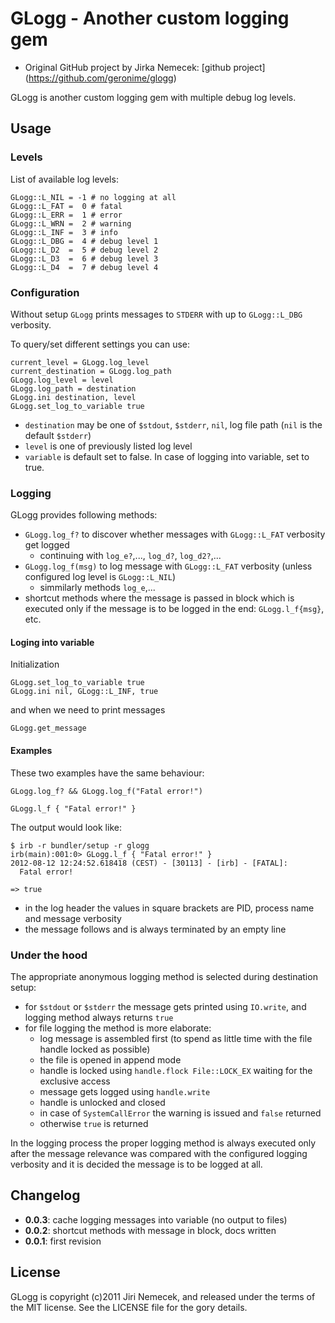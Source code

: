 # GLogg - Another custom logging gem

+ Original GitHub project by Jirka Nemecek: [github project] (https://github.com/geronime/glogg)

GLogg is another custom logging gem with multiple debug log levels.

## Usage

### Levels

List of available log levels:

    GLogg::L_NIL = -1 # no logging at all
    GLogg::L_FAT =  0 # fatal
    GLogg::L_ERR =  1 # error
    GLogg::L_WRN =  2 # warning
    GLogg::L_INF =  3 # info
    GLogg::L_DBG =  4 # debug level 1
    GLogg::L_D2  =  5 # debug level 2
    GLogg::L_D3  =  6 # debug level 3
    GLogg::L_D4  =  7 # debug level 4

### Configuration

Without setup `GLogg` prints messages to `STDERR` with up to `GLogg::L_DBG`
verbosity.

To query/set different settings you can use:

    current_level = GLogg.log_level
    current_destination = GLogg.log_path
    GLogg.log_level = level
    GLogg.log_path = destination
    GLogg.ini destination, level
    GLogg.set_log_to_variable true

* `destination` may be one of `$stdout`, `$stderr`, `nil`, log file path
  (`nil` is the default `$stderr`)
* `level` is one of previously listed log level
* `variable` is default set to false. In case of logging into variable, set to true.

### Logging

GLogg provides following methods:

* `GLogg.log_f?` to discover whether messages with `GLogg::L_FAT` verbosity
get logged
  * continuing with `log_e?`,..., `log_d?`, `log_d2?`,...
* `GLogg.log_f(msg)` to log message with `GLogg::L_FAT` verbosity
  (unless configured log level is `GLogg::L_NIL`)
  * simmilarly methods `log_e`,...
* shortcut methods where the message is passed in block which is executed
  only if the message is to be logged in the end: `GLogg.l_f{msg}`, etc.

#### Loging into variable

Initialization

    GLogg.set_log_to_variable true
    GLogg.ini nil, GLogg::L_INF, true

and when we need to print messages

    GLogg.get_message

#### Examples

These two examples have the same behaviour:

    GLogg.log_f? && GLogg.log_f("Fatal error!")

    GLogg.l_f { "Fatal error!" }

The output would look like:

    $ irb -r bundler/setup -r glogg
    irb(main):001:0> GLogg.l_f { "Fatal error!" }
    2012-08-12 12:24:52.618418 (CEST) - [30113] - [irb] - [FATAL]:
      Fatal error!

    => true

* in the log header the values in square brackets are PID, process name
  and message verbosity
* the message follows and is always terminated by an empty line

### Under the hood

The appropriate anonymous logging method is selected during destination setup:

* for `$stdout` or `$stderr` the message gets printed using `IO.write`,
  and logging method always returns `true`
* for file logging the method is more elaborate:
  * log message is assembled first
    (to spend as little time with the file handle locked as possible)
  * the file is opened in append mode
  * handle is locked using `handle.flock File::LOCK_EX` waiting
    for the exclusive access
  * message gets logged using `handle.write`
  * handle is unlocked and closed
  * in case of `SystemCallError` the warning is issued and `false` returned
  * otherwise `true` is returned

In the logging process the proper logging method is always executed only after
the message relevance was compared with the configured logging verbosity
and it is decided the message is to be logged at all.

## Changelog

+ __0.0.3__: cache logging messages into variable (no output to files)
+ __0.0.2__: shortcut methods with message in block, docs written
+ __0.0.1__: first revision

## License

GLogg is copyright (c)2011 Jiri Nemecek, and released under the terms
of the MIT license. See the LICENSE file for the gory details.

